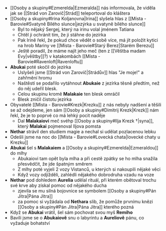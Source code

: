 - [[Osoby a skupiny#Ezmerelda|Ezmeralda]] nás informovala, že viděla jak se [[Strád von Zarovič|Strád]] teleportoval do kláštera
- [[Osoby a skupiny#Irina Koljanovna|Irina]] slyšela hlas z [[Místa - Barovie#Svatyně Bílého slunce|jezýrka u svatyně bílého slunce]]
	- Byl to nějaký Sergej, který na irinu volal jménem Tatiana
	- Chtěl ji ochránit tím, že ji stáhne do jezírka
	- Pak Irině řekl, že pokud chce vědět o sobě více, má jít položit kytici na hrob Mariny ve [[Místa - Barovie#Starý Berez|Starém Berezu]]
	- Ještě poradil, že máme najít jeho meč (ten z [[Věštba madam Evy|věštby]]?) v katakombách [[Místa - Barovie#Ravenloft|Ravenloftu]]
- **Abukai** poté skočil do jezírka
	- Uslyšeli jsme [[Strád von Zarovič|Strádův]] hlas "Je moje!" a zahřmění hromu
	- Naštěstí se podařilo vytáhnout **Abukaie** z jezírka těsně předtím, než do něj udeřil blesk.
	- Celou skupinu kromě **Malakaie** ten blesk omráčil
	- Blesk zničil čistotu jezírka
- Obyvatelé [[Místa - Barovie#Krezk|Krezku]] z nás nebyly nadšení a těšili se až odejdeme, jen sám [[Osoby a skupiny#Dimitrij Krezk|Krezk]] nám řekl, že je to poprvé co má lehký pocit naděje
	- Dal **Malakaiovi** meč svéhp [[Osoby a skupiny#Ilja Krezk †|syna]], který **Malakai** pojmenoval Iljova pomsta
- **Nethar** strávil den studiem magie a nechal si udělat pozlacenou lebku
- Odešli jsme na noc do [[Místa - Barovie#Lovecká chata|lovecké chaty u Krezku]]
- **Abukai** šel s **Malakaiem** a [[Osoby a skupiny#Ezmerelda|Ezmeraldou]] do mlhy
	- Abukaiovi tam opět byla mlha a při cestě zpátky se ho mlha snažila přesvědčit, že jde špatným směrem
	- Z mlhy poté vyjeli 2 vozy Vistanců, u kterých si nakoupili nějaké věci
	- Když vozy odjížděli, zahlédli nějakého dobrodruha vzadu na voze
- **Nethar** pod dohledem **Aurelia** udělal rituál, při kterém obětoval trochu své krve aby získal pomoc od nějakého ducha
	- zjevila se mu silná bojovnice se symbolem [[Osoby a skupiny#Pán Jitra|Pána Jitra]]
	- za pomoc si vyžádala od **Nethara** slib, že pomůže prvnímu knězi [[Osoby a skupiny#Pán Jitra|Pána Jitra]] kterého pozná
- Když se **Abukai** vrátil, šel sám pochovat svou myš **Remiho**
- Bavili jsme se o **Abukaiově** snu o labyrintu a **Aureliově** pánu, co vyžaduje bohatství